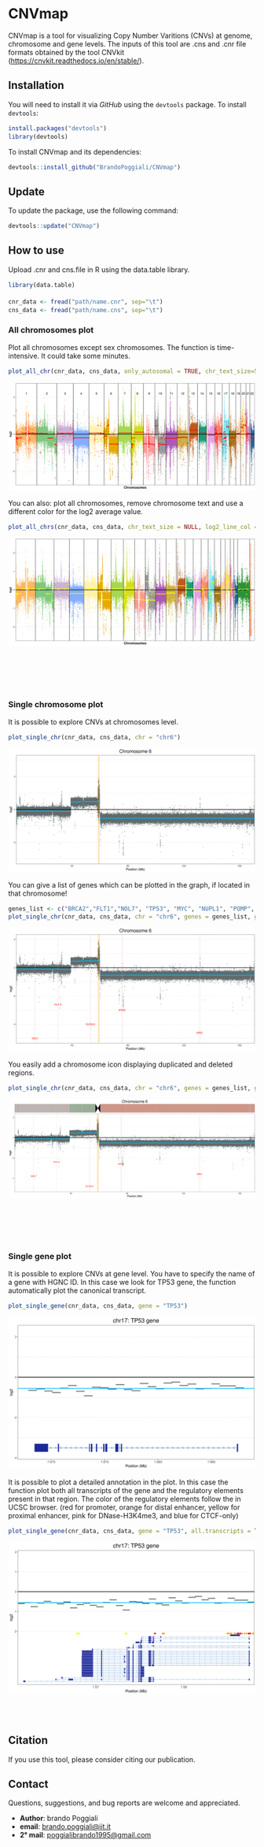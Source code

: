 # CNVmap
 CNVmap is a tool for visualizing Copy Number Varitions (CNVs) at genome, chromosome and gene levels. The inputs of this tool are .cns and .cnr file formats obtained by the tool CNVkit (https://cnvkit.readthedocs.io/en/stable/).


## Installation

You will need to install it via _GitHub_ using the `devtools` package. To install `devtools`:
```r
install.packages("devtools")
library(devtools)
```

To install CNVmap and its dependencies:
```r
devtools::install_github("BrandoPoggiali/CNVmap")
```

## Update
To update the package, use the following command:
```r
devtools::update("CNVmap")
```

## How to use
Upload .cnr and cns.file in R using the data.table library.

```r
library(data.table)

cnr_data <- fread("path/name.cnr", sep="\t")
cns_data <- fread("path/name.cns", sep="\t")
```

### All chromosomes plot
Plot all chromosomes except sex chromosomes. The function is time-intensive. It could take some minutes.

```r
plot_all_chr(cnr_data, cns_data, only_autosomal = TRUE, chr_text_size=5)
```

![](img/All_autosomes.png)


You can also: plot all chromosomes, remove chromosome text and use a different color for the log2 average value. 
```r
plot_all_chrs(cnr_data, cns_data, chr_text_size = NULL, log2_line_col = "yellow")
```
![](img/All_chromosomes.png)

<br/><br/>
<br/><br/>

### Single chromosome plot
It is possible to explore CNVs at chromosomes level.

```r
plot_single_chr(cnr_data, cns_data, chr = "chr6")
```
![](img/Chromosome_6.png)

You can give a list of genes which can be plotted in the graph, if located in that chromosome!

```r
genes_list <- c("BRCA2","FLT1","NOL7", "TP53", "MYC", "NUPL1", "POMP", "HLA-A", "SOX21", "ARG1", "MYO6", "ELOVL5")
plot_single_chr(cnr_data, cns_data, chr = "chr6", genes = genes_list, gene_text_size = 3.3)
```
![](img/Chromosome_6_genes.png)

You easily add a chromosome icon displaying duplicated and deleted regions.

```r
plot_single_chr(cnr_data, cns_data, chr = "chr6", genes = genes_list, gene_text_size = 3.3, chr_picture = TRUE)
```
![](img/Chromosome_6_genes_icon.png)

<br/><br/>
<br/><br/>

### Single gene plot
It is possible to explore CNVs at gene level. You have to specify the name of a gene with HGNC ID. 
In this case we look for TP53 gene, the function automatically plot the canonical transcript.

```r
plot_single_gene(cnr_data, cns_data, gene = "TP53")
```
![](img/TP53.png)


It is possible to plot a detailed annotation in the plot. In this case the function plot both all transcripts of the gene and the regulatory elements present in that region. 
The color of the regulatory elements follow the in UCSC browser. (red for promoter, orange for distal enhancer, yellow for proximal enhancer, pink for DNase-H3K4me3, and blue for CTCF-only) 


```r
plot_single_gene(cnr_data, cns_data, gene = "TP53", all.transcripts = TRUE, regulatory.elements = TRUE)
```
![](img/TP53_annotated.png)

<br/><br/>

## Citation
If you use this tool, please consider citing our publication.

## Contact

Questions, suggestions, and bug reports are welcome and appreciated.
- **Author**: brando Poggiali
- **email**: brando.poggiali@iit.it
- **2° mail**: poggialibrando1995@gmail.com
